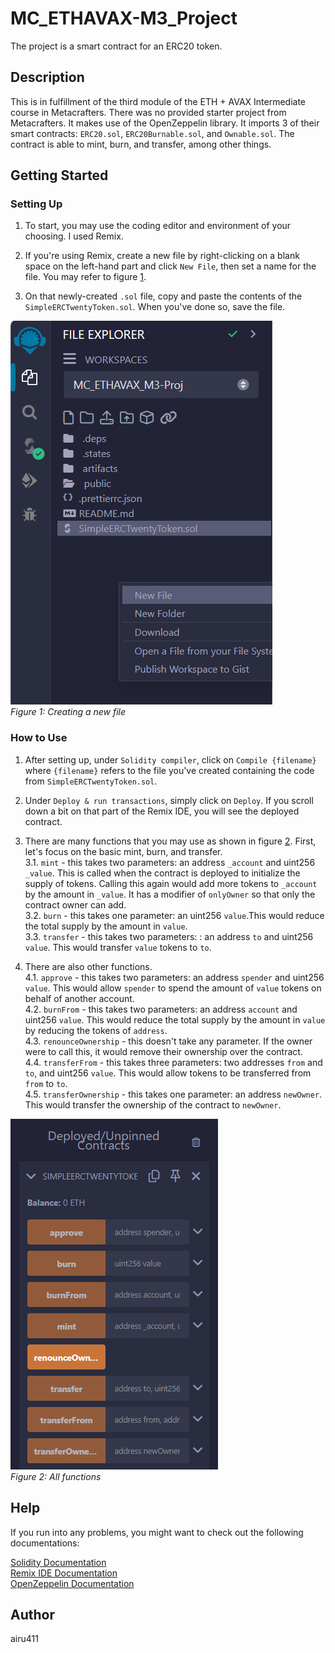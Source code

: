 # MC_ETHAVAX-M3_Project

The project is a smart contract for an ERC20 token.  

## Description

This is in fulfillment of the third module of the ETH + AVAX Intermediate course in Metacrafters. There was no provided starter project from Metacrafters. It makes use of the OpenZeppelin library. It imports 3 of their smart contracts: `ERC20.sol`, `ERC20Burnable.sol`, and `Ownable.sol`. The contract is able to mint, burn, and transfer, among other things.  

## Getting Started

### Setting Up

1. To start, you may use the coding editor and environment of your choosing. I used Remix.  

2. If you're using Remix, create a new file by right-clicking on a blank space on the left-hand part and click `New File`, then set a name for the file. You may refer to figure [1](public/fig1.png).  

3. On that newly-created `.sol` file, copy and paste the contents of the `SimpleERCTwentyToken.sol`. When you've done so, save the file.  

![Figure 1](public/fig1.png)  
*Figure 1: Creating a new file*

### How to Use

1. After setting up, under `Solidity compiler`, click on `Compile {filename}` where `{filename}` refers to the file you've created containing the code from `SimpleERCTwentyToken.sol`.  

2. Under `Deploy & run transactions`, simply click on `Deploy`. If you scroll down a bit on that part of the Remix IDE, you will see the deployed contract.  

3. There are many functions that you may use as shown in figure [2](public/fig2.png). First, let's focus on the basic mint, burn, and transfer.  
  3.1. `mint` - this takes two parameters: an address `_account` and uint256 `_value`. This is called when the contract is deployed to initialize the supply of tokens. Calling this again would add more tokens to `_account` by the amount in `_value`. It has a modifier of `onlyOwner` so that only the contract owner can add.  
  3.2. `burn` - this takes one parameter: an uint256 `value`.This would reduce the total supply by the amount in `value`.  
  3.3. `transfer` - this takes two parameters: : an address `to` and uint256 `value`. This would transfer `value` tokens to `to`.  

4. There are also other functions.  
  4.1. `approve` - this takes two parameters: an address `spender` and uint256 `value`. This would allow `spender` to spend the amount of `value` tokens on behalf of another account.  
  4.2. `burnFrom` - this takes two parameters: an address `account` and uint256 `value`. This would reduce the total supply by the amount in `value` by reducing the tokens of `address`.  
  4.3. `renounceOwnership` - this doesn't take any parameter. If the owner were to call this, it would remove their ownership over the contract.  
  4.4. `transferFrom` - this takes three parameters: two addresses `from` and `to`, and uint256 `value`. This would allow tokens to be transferred from `from` to `to`.  
  4.5. `transferOwnership` - this takes one parameter: an address `newOwner`. This would transfer the ownership of the contract to `newOwner`.

![Figure 2](public/fig2.png)  
*Figure 2: All functions*

## Help

If you run into any problems, you might want to check out the following documentations:

[Solidity Documentation](https://docs.soliditylang.org/en/v0.8.9/)  
[Remix IDE Documentation](https://remix-ide.readthedocs.io/en/latest/)  
[OpenZeppelin Documentation](https://docs.openzeppelin.com/)

## Author

airu411

